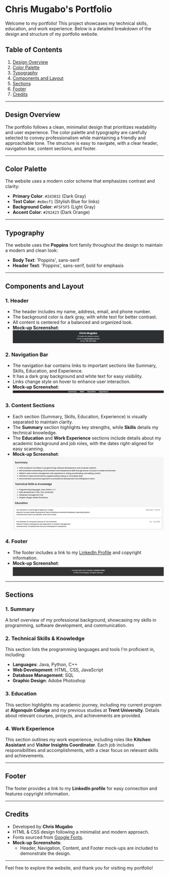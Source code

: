  # Chris Mugabo's Portfolio

Welcome to my portfolio! This project showcases my technical skills, education, and work experience. Below is a detailed breakdown of the design and structure of my portfolio website.

## Table of Contents

1. [Design Overview](#design-overview)
2. [Color Palette](#color-palette)
3. [Typography](#typography)
4. [Components and Layout](#components-and-layout)
5. [Sections](#sections)
6. [Footer](#footer)
7. [Credits](#credits)

---

## Design Overview

The portfolio follows a clean, minimalist design that prioritizes readability and user experience. The color palette and typography are carefully selected to convey professionalism while maintaining a friendly and approachable tone. The structure is easy to navigate, with a clear header, navigation bar, content sections, and footer.

---

## Color Palette

The website uses a modern color scheme that emphasizes contrast and clarity:

- **Primary Color**: `#2d3032` (Dark Gray)
- **Text Color**: `#e8ecf1` (Stylish Blue for links)
- **Background Color**: `#F5F5F5` (Light Gray)
- **Accent Color**: `#292423` (Dark Orange)

---

## Typography

The website uses the **Poppins** font family throughout the design to maintain a modern and clean look:

- **Body Text**: 'Poppins', sans-serif
- **Header Text**: 'Poppins', sans-serif, bold for emphasis

---

## Components and Layout

### 1. **Header**
   - The header includes my name, address, email, and phone number.
   - The background color is dark gray, with white text for better contrast.
   - All content is centered for a balanced and organized look.
   - **Mock-up Screenshot**:
     ![Header Mock-up](images/header-mockup.png)

### 2. **Navigation Bar**
   - The navigation bar contains links to important sections like Summary, Skills, Education, and Experience.
   - It has a dark gray background and white text for easy visibility.
   - Links change style on hover to enhance user interaction.
   - **Mock-up Screenshot**:
     ![Navigation Mock-up](images/navigation-mockup.png)

### 3. **Content Sections**
   - Each section (Summary, Skills, Education, Experience) is visually separated to maintain clarity.
   - The **Summary** section highlights key strengths, while **Skills** details my technical knowledge.
   - The **Education** and **Work Experience** sections include details about my academic background and job roles, with the dates right-aligned for easy scanning.
   - **Mock-up Screenshot**:
     ![Content Section Mock-up](images/content-mockup.png)

### 4. **Footer**
   - The footer includes a link to my [LinkedIn Profile](https://www.linkedin.com/in/chris-mugabo/) and copyright information.
   - **Mock-up Screenshot**:
     ![Footer Mock-up](images/footer-mockup.png)

---

## Sections

### 1. **Summary**
   A brief overview of my professional background, showcasing my skills in programming, software development, and communication.

### 2. **Technical Skills & Knowledge**
   This section lists the programming languages and tools I'm proficient in, including:
   - **Languages**: Java, Python, C++
   - **Web Development**: HTML, CSS, JavaScript
   - **Database Management**: SQL
   - **Graphic Design**: Adobe Photoshop

### 3. **Education**
   This section highlights my academic journey, including my current program at **Algonquin College** and my previous studies at **Trent University**. Details about relevant courses, projects, and achievements are provided.

### 4. **Work Experience**
   This section outlines my work experience, including roles like **Kitchen Assistant** and **Visitor Insights Coordinator**. Each job includes responsibilities and accomplishments, with a clear focus on relevant skills and achievements.

---

## Footer

The footer provides a link to my **LinkedIn profile** for easy connection and features copyright information.

---

## Credits

- Developed by **Chris Mugabo**
- HTML & CSS design following a minimalist and modern approach.
- Fonts sourced from [Google Fonts](https://fonts.google.com/).
- **Mock-up Screenshots**:
    - Header, Navigation, Content, and Footer mock-ups are included to demonstrate the design.

---

Feel free to explore the website, and thank you for visiting my portfolio!


